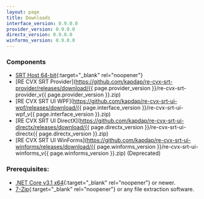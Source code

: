 ```yaml
---
layout: page
title: Downloads
interface_version: 0.9.0.0
provider_version: 0.9.0.0
directx_version: 0.9.0.0
winforms_version: 0.9.0.0
---
```

### Components

* [SRT Host 64-bit](https://www.neonblu.com/SRT/){:target="_blank" rel="noopener"}
* [RE CVX SRT Provider](https://github.com/kapdap/re-cvx-srt-provider/releases/download/{{ page.provider_version }}/re-cvx-srt-provider_v{{ page.provider_version }}.zip)
* [RE CVX SRT UI WPF](https://github.com/kapdap/re-cvx-srt-ui-wpf/releases/download/{{ page.interface_version }}/re-cvx-srt-ui-wpf_v{{ page.interface_version }}.zip)
* [RE CVX SRT UI DirectX](https://github.com/kapdap/re-cvx-srt-ui-directx/releases/download/{{ page.directx_version }}/re-cvx-srt-ui-directx{{ page.directx_version }}.zip)
* [RE CVX SRT UI WinForms](https://github.com/kapdap/re-cvx-srt-ui-winforms/releases/download/{{ page.winforms_version }}/re-cvx-srt-ui-winforms_v{{ page.winforms_version }}.zip) (Deprecated)

### Prerequisites:
* [.NET Core v3.1 x64](https://dotnet.microsoft.com/download/dotnet-core/current/runtime){:target="_blank" rel="noopener"} or newer.
* [7-Zip](https://www.7-zip.org/){:target="_blank" rel="noopener"} or any file extraction software.
